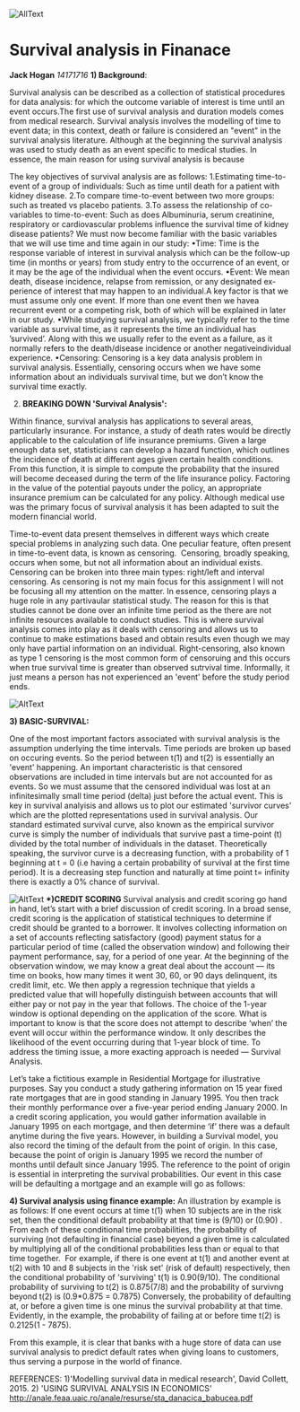 ![AllText](https://github.com/ULStats/MA4128Assessment-2018/blob/master/Finance.jpg)

Survival analysis in Finanace
===================================
**Jack Hogan**
*14171716*
__1) Background__:

Survival analysis can be described as a collection of statistical procedures for data analysis:  for which the outcome variable of interest is time until an event occurs.The first use of survival analysis and duration models comes from medical research.
Survival analysis involves the modelling of time to event data; in this context, death or failure
is considered an "event" in the survival analysis literature. Although at the beginning the
survival analysis was used to study death as an event specific to medical studies.
In essence, the main reason for using survival analysis is because 

The key objectives of survival analysis are as follows:
1.Estimating time-to-event of a group of individuals:
Such as time until death for a patient with kidney disease.
2.To compare time-to-event between two more groups:
such as treated vs placebo patients.
3.To assess the relationship of co-variables to time-to-event:
Such as does Albuminuria, serum creatinine, respiratory or cardiovascular problems influence the survival time of kidney disease patients? We must now become familiar with the basic variables that we will use time and time again in our study:
•Time:
Time is the response variable of interest in survival analysis which can be the follow-up time (in months or years) from study entry to the occurrence of an event, or it may be the age of the individual when the event occurs.
•Event:
We mean death, disease incidence, relapse from remission, or any designated ex-perience of interest that may happen to an individual.A key factor is that we must assume only one event.  If more than one event then we havea recurrent event or a competing risk, both of which will be explained in later in our study.
•While studying survival analysis, we typically refer to the time variable as survival time, as it represents the time an individual has ’survived’.  Along with this we usually refer to the event as a failure, as it normally refers to the death/disease incidence or another negativeindividual experience.
•Censoring:
Censoring  is  a  key  data  analysis  problem  in  survival  analysis.   Essentially, censoring occurs when we have some information about an individuals survival time, but we don’t know the survival time exactly.

2) __BREAKING DOWN 'Survival Analysis':__

Within finance, survival analysis has applications to several areas, particularly insurance. For instance, a study of death rates would be directly applicable to the calculation of life insurance premiums. Given a large enough data set, statisticians can develop a hazard function, which outlines the incidence of death at different ages given certain health conditions. From this function, it is simple to compute the probability that the insured will become deceased during the term of the life insurance policy. Factoring in the value of the potential payouts under the policy, an appropriate insurance premium can be calculated for any policy.
Although medical use was the primary focus of survival analysis it has been adapted to suit the modern financial world.

Time-to-event data present themselves in different ways which create special problems in analyzing
such data. One peculiar feature, often present in time-to-event data, is known as censoring. 
Censoring, broadly speaking, occurs when some, but not all information about an individual exists.
Censoring can be broken into three main types: right/left and interval censoring. As censoring is not my main focus for this assignment 
I will not be focusing all my attention on the matter. In essence, censoring plays a huge role in any partivaular statistical study. The reason for this is that studies cannot be done over an infinite time period as the there are not infinite resources available to conduct studies. This is where survival analysis comes into play as it deals with censoring and allows us to continue to make estimations based and obtain results even though we may only have partial information on an individual. Right-censoring, also known as type 1 censoring is the most common form of censoruing and this occurs when true survival time is greater than observed sutrvival time. Informally, it just means a person has not experienced an 'event' before the study period ends.

![AltText](https://github.com/ULStats/MA4128Assessment-2018/blob/master/Rightcensoring.png)

__3) BASIC-SURVIVAL:__

One of the most important factors associated with survival analysis is the assumption underlying the time intervals. Time periods are broken up based on occuring events. So the period between t(1) and t(2) is essentially an 'event' happening. An important characteristic is that censored observations are included in time intervals but are not accounted for as events. So we must assume that the censored individual was lost at an infinitesimally small time period (delta) just before the actual event. This is key in survival analyisis and allows us to plot our estimated 'survivor curves' which are the plotted representations used in survival analysis.
Our standard estimated survival curve, also known as the empirical survivor curve is simply the number of individuals that survive past a time-point (t) divided by the total number of individuals in the dataset.
Theoretically speaking, the survivor curve is a decreasing function, with a probability of 1 beginning at t = 0 (i.e having a certain probability of survival at the first time period).
It is a decreasing step function and naturally at time point t= infinity there is exactly a 0% chance of survival.

![AltText](https://github.com/ULStats/MA4128Assessment-2018/blob/master/Survivalfunction.png)
__*)CREDIT SCORING__
Survival analysis and credit scoring go hand in hand, let’s start with a brief discussion of credit scoring. 
In a broad sense, credit scoring is the application of statistical techniques to determine if credit should be granted to a borrower. 
It involves collecting information on a set of accounts reflecting satisfactory (good) payment status for a particular period of
time (called the observation window) and following their payment performance, say, for a period of one year. 
At the beginning of the observation window, we may know a great deal about the account — its time on books, how many times it went 30, 60, or 90 days delinquent, its credit limit, etc. 
We then apply a regression technique that yields a predicted value that will hopefully distinguish between accounts that will either pay or not pay in the year that follows. 
The choice of the 1-year window is optional depending on the application of the score. 
What is important to know is that the score does not attempt to describe ‘when’ the event will occur within the performance window. 
It only describes the likelihood of the event occurring during that 1-year block of time.
To address the timing issue, a more exacting approach is needed — Survival Analysis.

Let’s take a fictitious example in Residential Mortgage for illustrative purposes. 
Say you conduct a study gathering information on 15 year fixed rate mortgages that are in good standing in January 1995.
You then track their monthly performance over a five-year period ending January 2000. 
In a credit scoring application, you would gather information available in January 1995 on each mortgage, and then determine ‘if’ there
was a default anytime during the five years.
However, in building a Survival model, you also record the timing of the default from the point of origin. 
In this case, because the point of origin is January 1995 we record the number of months until default since January 1995. 
The reference to the point of origin is essential in interpreting the survival probabilities.
Our event in this case will be defaulting a mortgage and an example will go as follows:

__4) Survival analysis using finance example:__
An illustration by example is as follows: If one event occurs at time t(1) when 10 subjects are in the risk set, then the conditional default probability at that time is (9/10) or (0.90) . From each of these conditional time probabilities, the probability of surviving (not defaulting in financial case) beyond a given time is calculated by multiplying all of the conditional probabilities less than or equal to that time together.  For example, if there is one event at t(1) and another event at t(2) with 10 and 8 subjects in the 'risk set' (risk of default) respectively, then the conditional probability of 'surviving'  t(1) is 0.90(9/10). The conditional probability of surviving to t(2) is 0.875(7/8) and the probability of survivng beyond t(2) is (0.9*0.875 = 0.7875)
Conversely, the probability of defaulting at, or before a given time is one minus the survival probability at that time.  
Evidently, in the example, the probability of failing at or before time t(2) is  0.2125(1 - 7875).

From this example, it is clear that banks with a huge store of data can use survival analysis to predict default rates when giving loans to customers, thus serving a purpose in the world of finance.

REFERENCES:
1)'Modelling survival data in medical research', David Collett, 2015.
2) 'USING SURVIVAL ANALYSIS IN ECONOMICS'
http://anale.feaa.uaic.ro/anale/resurse/sta_danacica_babucea.pdf
